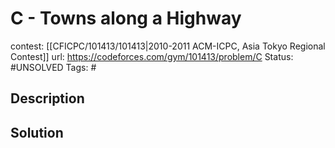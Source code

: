 # C - Towns along a Highway

contest: [[CFICPC/101413/101413|2010-2011 ACM-ICPC, Asia Tokyo Regional Contest]]
url: https://codeforces.com/gym/101413/problem/C
Status: #UNSOLVED
Tags: #

## Description

## Solution

